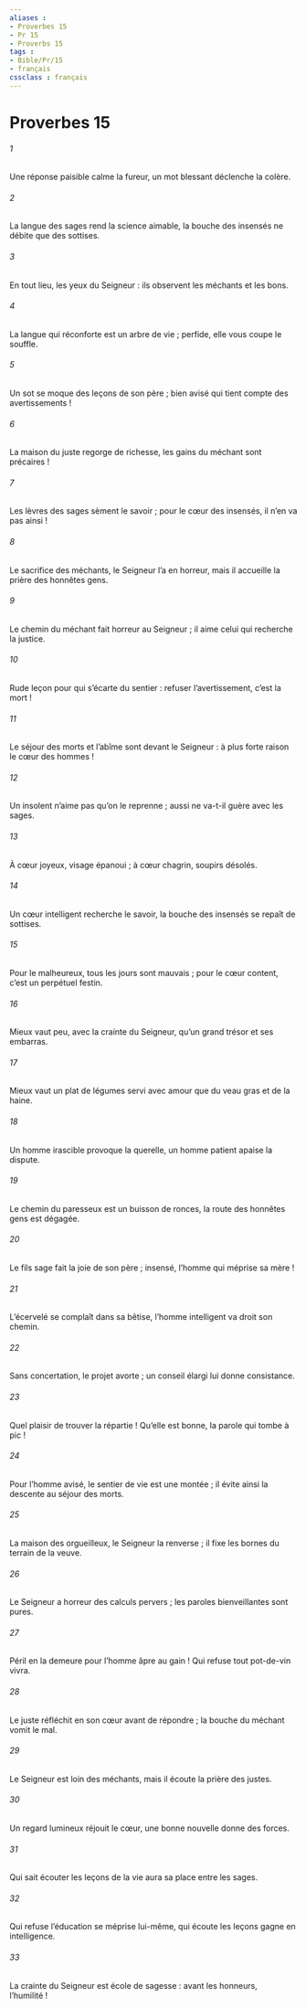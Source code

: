 ```yaml
---
aliases : 
- Proverbes 15
- Pr 15
- Proverbs 15
tags : 
- Bible/Pr/15
- français
cssclass : français
---
```


# Proverbes 15

###### 1
Une réponse paisible calme la fureur,
un mot blessant déclenche la colère.
###### 2
La langue des sages rend la science aimable,
la bouche des insensés ne débite que des sottises.
###### 3
En tout lieu, les yeux du Seigneur :
ils observent les méchants et les bons.
###### 4
La langue qui réconforte est un arbre de vie ;
perfide, elle vous coupe le souffle.
###### 5
Un sot se moque des leçons de son père ;
bien avisé qui tient compte des avertissements !
###### 6
La maison du juste regorge de richesse,
les gains du méchant sont précaires !
###### 7
Les lèvres des sages sèment le savoir ;
pour le cœur des insensés, il n’en va pas ainsi !
###### 8
Le sacrifice des méchants, le Seigneur l’a en horreur,
mais il accueille la prière des honnêtes gens.
###### 9
Le chemin du méchant fait horreur au Seigneur ;
il aime celui qui recherche la justice.
###### 10
Rude leçon pour qui s’écarte du sentier :
refuser l’avertissement, c’est la mort !
###### 11
Le séjour des morts et l’abîme sont devant le Seigneur :
à plus forte raison le cœur des hommes !
###### 12
Un insolent n’aime pas qu’on le reprenne ;
aussi ne va-t-il guère avec les sages.
###### 13
À cœur joyeux, visage épanoui ;
à cœur chagrin, soupirs désolés.
###### 14
Un cœur intelligent recherche le savoir,
la bouche des insensés se repaît de sottises.
###### 15
Pour le malheureux, tous les jours sont mauvais ;
pour le cœur content, c’est un perpétuel festin.
###### 16
Mieux vaut peu, avec la crainte du Seigneur,
qu’un grand trésor et ses embarras.
###### 17
Mieux vaut un plat de légumes servi avec amour
que du veau gras et de la haine.
###### 18
Un homme irascible provoque la querelle,
un homme patient apaise la dispute.
###### 19
Le chemin du paresseux est un buisson de ronces,
la route des honnêtes gens est dégagée.
###### 20
Le fils sage fait la joie de son père ;
insensé, l’homme qui méprise sa mère !
###### 21
L’écervelé se complaît dans sa bêtise,
l’homme intelligent va droit son chemin.
###### 22
Sans concertation, le projet avorte ;
un conseil élargi lui donne consistance.
###### 23
Quel plaisir de trouver la répartie !
Qu’elle est bonne, la parole qui tombe à pic !
###### 24
Pour l’homme avisé, le sentier de vie est une montée ;
il évite ainsi la descente au séjour des morts.
###### 25
La maison des orgueilleux, le Seigneur la renverse ;
il fixe les bornes du terrain de la veuve.
###### 26
Le Seigneur a horreur des calculs pervers ;
les paroles bienveillantes sont pures.
###### 27
Péril en la demeure pour l’homme âpre au gain !
Qui refuse tout pot-de-vin vivra.
###### 28
Le juste réfléchit en son cœur avant de répondre ;
la bouche du méchant vomit le mal.
###### 29
Le Seigneur est loin des méchants,
mais il écoute la prière des justes.
###### 30
Un regard lumineux réjouit le cœur,
une bonne nouvelle donne des forces.
###### 31
Qui sait écouter les leçons de la vie
aura sa place entre les sages.
###### 32
Qui refuse l’éducation se méprise lui-même,
qui écoute les leçons gagne en intelligence.
###### 33
La crainte du Seigneur est école de sagesse :
avant les honneurs, l’humilité !
